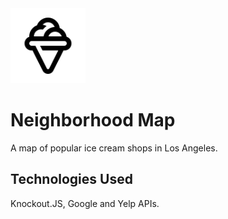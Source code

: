 <img src="ice-cream.png" alt="ice-cream" width="120">

# Neighborhood Map

A map of popular ice cream shops in Los Angeles.

## Technologies Used

Knockout.JS, Google and Yelp APIs.



